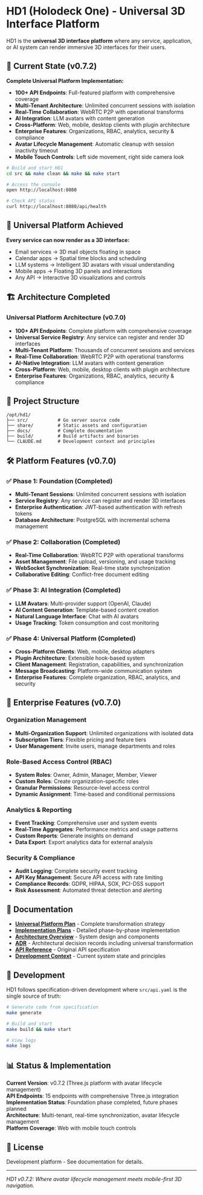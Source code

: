 # HD1 (Holodeck One) - Universal 3D Interface Platform

HD1 is the **universal 3D interface platform** where any service, application, or AI system can render immersive 3D interfaces for their users.

## 🚀 Current State (v0.7.2)

**Complete Universal Platform Implementation:**
- **100+ API Endpoints**: Full-featured platform with comprehensive coverage
- **Multi-Tenant Architecture**: Unlimited concurrent sessions with isolation
- **Real-Time Collaboration**: WebRTC P2P with operational transforms
- **AI Integration**: LLM avatars with content generation
- **Cross-Platform**: Web, mobile, desktop clients with plugin architecture
- **Enterprise Features**: Organizations, RBAC, analytics, security & compliance
- **Avatar Lifecycle Management**: Automatic cleanup with session inactivity timeout
- **Mobile Touch Controls**: Left side movement, right side camera look

```bash
# Build and start HD1
cd src && make clean && make && make start

# Access the console
open http://localhost:8080

# Check API status
curl http://localhost:8080/api/health
```

## 🎯 Universal Platform Achieved

**Every service can now render as a 3D interface:**
- Email services → 3D mail objects floating in space
- Calendar apps → Spatial time blocks and scheduling
- LLM systems → Intelligent 3D avatars with visual understanding  
- Mobile apps → Floating 3D panels and interactions
- Any API → Interactive 3D visualizations and controls

## 🏗️ Architecture Completed

### Universal Platform Architecture (v0.7.0)
- **100+ API Endpoints**: Complete platform with comprehensive coverage
- **Universal Service Registry**: Any service can register and render 3D interfaces
- **Multi-Tenant Platform**: Thousands of concurrent sessions and services
- **Real-Time Collaboration**: WebRTC P2P with operational transforms
- **AI-Native Integration**: LLM avatars with content generation
- **Cross-Platform**: Web, mobile, desktop clients with plugin architecture
- **Enterprise Features**: Organizations, RBAC, analytics, security & compliance

## 📁 Project Structure

```
/opt/hd1/
├── src/           # Go server source code
├── share/         # Static assets and configuration
├── docs/          # Complete documentation
├── build/         # Build artifacts and binaries
└── CLAUDE.md      # Development context and principles
```

## 🛠️ Platform Features (v0.7.0)

### ✅ Phase 1: Foundation (Completed)
- **Multi-Tenant Sessions**: Unlimited concurrent sessions with isolation
- **Service Registry**: Any service can register and render 3D interfaces
- **Enterprise Authentication**: JWT-based authentication with refresh tokens
- **Database Architecture**: PostgreSQL with incremental schema management

### ✅ Phase 2: Collaboration (Completed)
- **Real-Time Collaboration**: WebRTC P2P with operational transforms
- **Asset Management**: File upload, versioning, and usage tracking
- **WebSocket Synchronization**: Real-time state synchronization
- **Collaborative Editing**: Conflict-free document editing

### ✅ Phase 3: AI Integration (Completed)
- **LLM Avatars**: Multi-provider support (OpenAI, Claude)
- **AI Content Generation**: Template-based content creation
- **Natural Language Interface**: Chat with AI avatars
- **Usage Tracking**: Token consumption and cost monitoring

### ✅ Phase 4: Universal Platform (Completed)
- **Cross-Platform Clients**: Web, mobile, desktop adapters
- **Plugin Architecture**: Extensible hook-based system
- **Client Management**: Registration, capabilities, and synchronization
- **Message Broadcasting**: Platform-wide communication system
- **Enterprise Features**: Complete organization, RBAC, analytics, and security

## 🏢 Enterprise Features (v0.7.0)

### Organization Management
- **Multi-Organization Support**: Unlimited organizations with isolated data
- **Subscription Tiers**: Flexible pricing and feature tiers
- **User Management**: Invite users, manage departments and roles

### Role-Based Access Control (RBAC)
- **System Roles**: Owner, Admin, Manager, Member, Viewer
- **Custom Roles**: Create organization-specific roles
- **Granular Permissions**: Resource-level access control
- **Dynamic Assignment**: Time-based and conditional permissions

### Analytics & Reporting
- **Event Tracking**: Comprehensive user and system events
- **Real-Time Aggregates**: Performance metrics and usage patterns
- **Custom Reports**: Generate insights on demand
- **Data Export**: Export analytics data for external analysis

### Security & Compliance
- **Audit Logging**: Complete security event tracking
- **API Key Management**: Secure API access with rate limiting
- **Compliance Records**: GDPR, HIPAA, SOX, PCI-DSS support
- **Risk Assessment**: Automated threat detection and alerting

## 📖 Documentation

- **[Universal Platform Plan](docs/universal-interface-plan.md)** - Complete transformation strategy
- **[Implementation Plans](docs/implementation/)** - Detailed phase-by-phase implementation
- **[Architecture Overview](docs/architecture/overview.md)** - System design and components
- **[ADR](docs/adr/)** - Architectural decision records including universal transformation
- **[API Reference](src/api.yaml)** - Original API specification
- **[Development Context](CLAUDE.md)** - Current system state and principles

## 🔧 Development

HD1 follows specification-driven development where `src/api.yaml` is the single source of truth:

```bash
# Generate code from specification
make generate

# Build and start
make build && make start

# View logs
make logs
```

## 📊 Status & Implementation

**Current Version**: v0.7.2 (Three.js platform with avatar lifecycle management)  
**API Endpoints**: 15 endpoints with comprehensive Three.js integration  
**Implementation Status**: Foundation phase completed, future phases planned  
**Architecture**: Multi-tenant, real-time synchronization, avatar lifecycle management  
**Platform Coverage**: Web with mobile touch controls

## 📄 License

Development platform - See documentation for details.

---

*HD1 v0.7.2: Where avatar lifecycle management meets mobile-first 3D navigation.*